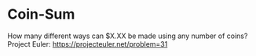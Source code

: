 # Coin-Sum
How many different ways can $X.XX be made using any number of coins?
Project Euler: https://projecteuler.net/problem=31
